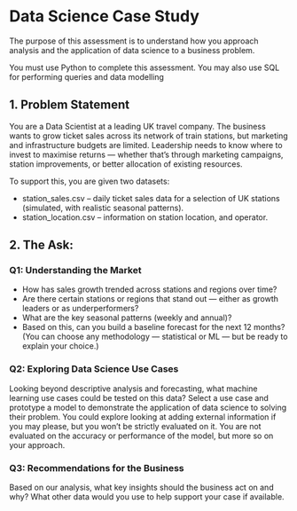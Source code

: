 # Data Science Case Study

The purpose of this assessment is to understand how you approach analysis and the application of data science to a business problem.

You must use Python to complete this assessment. You may also use SQL for performing queries and data modelling

## 1. Problem Statement

You are a Data Scientist at a leading UK travel company. The business wants to grow ticket sales across its network of train stations, but marketing and infrastructure budgets are limited. Leadership needs to know where to invest to maximise returns — whether that’s through marketing campaigns, station improvements, or better allocation of existing resources.

To support this, you are given two datasets:
- station_sales.csv – daily ticket sales data for a selection of UK stations (simulated, with realistic seasonal patterns).
- station_location.csv – information on station location, and operator.

## 2. The Ask:

### Q1: Understanding the Market
- How has sales growth trended across stations and regions over time?
- Are there certain stations or regions that stand out — either as growth leaders or as underperformers?
- What are the key seasonal patterns (weekly and annual)?
- Based on this, can you build a baseline forecast for the next 12 months? (You can choose any methodology — statistical or ML — but be ready to explain your choice.)

### Q2: Exploring Data Science Use Cases
Looking beyond descriptive analysis and forecasting, what machine learning use cases could be tested on this data?
Select a use case and prototype a model to demonstrate the application of data science to solving their problem. You could explore looking at adding external information if you may please, but you won’t be strictly evaluated on it. You are not evaluated on the accuracy or performance of the model, but more so on your approach.

### Q3: Recommendations for the Business
Based on our analysis, what key insights should the business act on and why? What other data would you use to help support your case if available.
